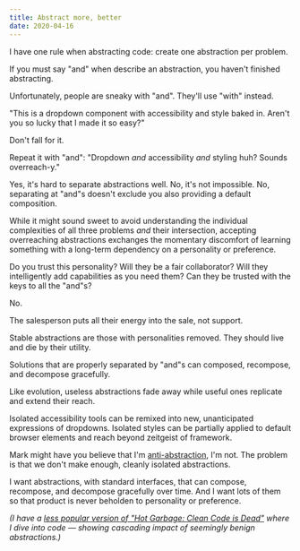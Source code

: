 ```yaml
---
title: Abstract more, better
date: 2020-04-16
---
```


I have one rule when abstracting code: create one abstraction per problem.

If you must say "and" when describe an abstraction, you haven't finished abstracting.

Unfortunately, people are sneaky with "and".
They'll use "with" instead.

"This is a dropdown component with accessibility and style baked in. Aren't you so lucky that I made it so easy?"

Don't fall for it.

Repeat it with "and":
"Dropdown _and_ accessibility _and_ styling huh? Sounds overreach-y."

Yes, it's hard to separate abstractions well.
No, it's not impossible.
No, separating at "and"s doesn't exclude you also providing a default composition.

While it might sound sweet to avoid understanding the individual complexities of all three problems _and_ their intersection, accepting overreaching abstractions exchanges the momentary discomfort of learning something with a long-term dependency on a personality or preference.

Do you trust this personality?
Will they be a fair collaborator?
Will they intelligently add capabilities as you need them?
Can they be trusted with the keys to all the "and"s?

No.

The salesperson puts all their energy into the sale, not support.

Stable abstractions are those with personalities removed.
They should live and die by their utility.

Solutions that are properly separated by "and"s can composed, recompose, and decompose gracefully.

Like evolution, useless abstractions fade away while useful ones replicate and extend their reach.

Isolated accessibility tools can be remixed into new, unanticipated expressions of dropdowns.
Isolated styles can be partially applied to default browser elements and reach beyond zeitgeist of framework.

Mark might have you believe that I'm [anti-abstraction](https://twitter.com/markdalgleish/status/1250625893891891200), I'm not.
The problem is that we don't make enough, cleanly isolated abstractions.

I want abstractions, with standard interfaces, that can compose, recompose, and decompose gracefully over time.
And I want lots of them so that product is never beholden to personality or preference.

_(I have a [less popular version of "Hot Garbage: Clean Code is Dead"](https://www.youtube.com/watch?v=7ri10aE-Idc) where I dive into code — showing cascading impact of seemingly benign abstractions.)_
